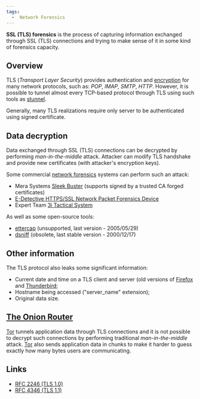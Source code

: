 ```yaml
---
tags:
  -  Network Forensics
---
```

**SSL (TLS) forensics** is the process of capturing information
exchanged through SSL (TLS) connections and trying to make sense of it
in some kind of forensics capacity.

## Overview

TLS (*Transport Layer Security*) provides authentication and
[encryption](encryption.md) for many network protocols, such as:
*POP*, *IMAP*, *SMTP*, *HTTP*. However, it is possible to tunnel almost
every TCP-based protocol through TLS using such tools as
[stunnel](http://stunnel.mirt.net/).

Generally, many TLS realizations require only server to be authenticated
using signed certificate.

## Data decryption

Data exchanged through SSL (TLS) connections can be decrypted by
performing *man-in-the-middle* attack. Attacker can modify TLS handshake
and provide new certificates (with attacker's encryption keys).

Some commercial [network forensics](network_forensics.md)
systems can perform such an attack:

- Mera Systems [Sleek
  Buster](http://netbeholder.com/en/products/lawful_interception.html)
  (supports signed by a trusted CA forged certificates)
- [E-Detective HTTPS/SSL Network Packet Forensics
  Device](http://www.edecision4u.com/edecision4u/Products.html)
- Expert Team [3i Tactical
  System](http://www.expert-team.net/Products.html)

As well as some open-source tools:

- [ettercap](http://ettercap.sourceforge.net/) (unsupported, last
  version - 2005/05/29)
- [dsniff](http://monkey.org/~dugsong/dsniff/) (obsolete, last stable
  version - 2000/12/17)

## Other information

The TLS protocol also leaks some significant information:

- Current date and time on a TLS client and server (old versions of
  [Firefox](firefox.md) and
  [Thunderbird](thunderbird.md);
- Hostname being accessed ("server_name" extension);
- Original data size.

## [The Onion Router](the_onion_router.md)

[Tor](tor.md) tunnels application data through TLS connections
and it is not possible to decrypt such connections by performing
traditional *man-in-the-middle* attack. [Tor](tor.md) also sends
application data in chunks to make it harder to guess exactly how many
bytes users are communicating.

## Links

- [RFC 2246 (TLS 1.0)](http://rfc.net/rfc2246.html)
- [RFC 4346 (TLS 1.1)](http://rfc.net/rfc4346.html)

